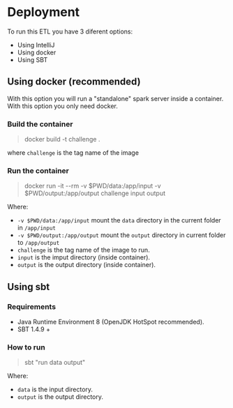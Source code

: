 # Deployment

To run this ETL you have 3 diferent options:

- Using IntelliJ
- Using docker
- Using SBT

## Using docker (recommended)

With this option you will run a "standalone" spark server inside a container. With this option you only need docker.

### Build the container

> docker build -t challenge .

where `challenge` is the tag name of the image

### Run the container

> docker run -it --rm -v $PWD/data:/app/input -v $PWD/output:/app/output challenge input output

Where:

- `-v $PWD/data:/app/input` mount the `data` directory in the current folder in `/app/input`
- `-v $PWD/output:/app/output` mount the `output` directory in current folder to `/app/output`
- `challenge` is the tag name of the image to run.
- `input` is the imput directory (inside container).
- `output` is the output directory (inside container).

## Using sbt

### Requirements

- Java Runtime Environment 8 (OpenJDK HotSpot recommended).
- SBT 1.4.9 +

### How to run

> sbt "run data output"

Where:

- `data` is the input directory.
- `output` is the output directory.